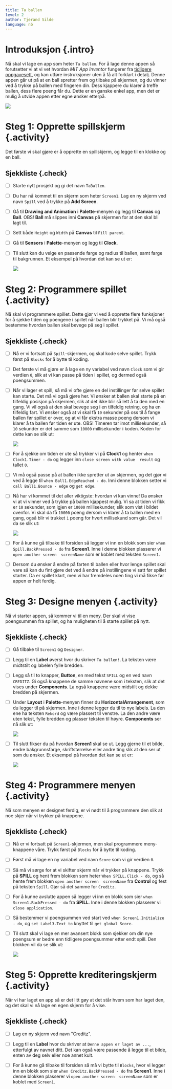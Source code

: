 ```yaml
---
title: Ta ballen
level: 2
author: Tjerand Silde
language: nb
---
```


# Introduksjon {.intro}
Nå skal vi lage en app som heter `Ta ballen`. For å lage denne appen så forutsetter vi at vi vet hvordan
*MIT App Inventor* fungerer fra
[tidligere oppgavesett](http://kodeklubben.github.io/appinventor/introduksjon/introduksjon.html), og kan
utføre instruksjoner uten å få alt forklart i detalj. Denne appen går ut på at en ball spretter frem
og tilbake på skjermen, og du vinner ved å trykke på ballen med fingeren din. Dess kjappere du klarer
å treffe ballen, dess flere poeng får du. Dette er en ganske enkel app, men det er mulig å utvide
appen etter egne ønsker etterpå.

  ![](introduksjon.png)

# Steg 1: Opprette spillskjerm {.activity}

Det første vi skal gjøre er å opprette en spillskjerm, og legge til en klokke og en ball.

## Sjekkliste {.check}

- [ ] Starte nytt prosjekt og gi det navn `TaBallen`.

- [ ] Du har nå kommet til en skjerm som heter `Screen1`. Lag en ny skjerm ved navn `Spill` ved å
  trykke på **Add Screen**.

- [ ] Gå til **Drawing and Animation** i **Palette**-menyen og legg til **Canvas** og **Ball**.
  OBS! **Ball** må slippes inni **Canvas** på skjermen for at den skal bli lagt til.

- [ ] Sett både `Height` og `Width` på **Canvas** til `Fill parent`.

- [ ] Gå til **Sensors** i **Palette**-menyen og legg til **Clock**.

- [ ] Til slutt kan du velge en passende farge og radius til ballen, samt farge til bakgrunnen.
  Et eksempel på hvordan det kan se ut er:

  ![](spill.png)

# Steg 2: Programmere spillet {.activity}

Nå skal vi programmere spillet. Dette gjør vi ved å opprette flere funksjoner for å sjekke tiden
og poengene i spillet når ballen blir trykket på. Vi må også bestemme hvordan ballen skal bevege
på seg i spillet.

## Sjekkliste {.check}

- [ ] Nå er vi fortsatt på `Spill`-skjermen, og skal kode selve spillet. Trykk først på `Blocks` for å bytte
  til koding.

- [ ] Det første vi må gjøre er å lage en ny variabel ved navn `Clock` som vi gir verdien `0`,
  slik at vi kan passe på tiden i spillet, og dermed også poengsummen.

- [ ] Når vi lager et spill, så må vi ofte gjøre en del instillinger før selve spillet kan starte. Det må vi
  også gjøre her. Vi ønsker at ballen skal starte på en tilfeldig posisjon på skjermen, slik at det ikke
  blir så lett å ta den med en gang. Vi vil også at den skal bevege seg i en tilfeldig retning, og ha
  en tilfeldig fart. Vi ønsker også at vi skal få `10` sekunder på oss til å fange ballen før spillet er over,
  og at vi får ekstra masse poeng dersom vi klarer å ta ballen før tiden er ute. OBS! Timeren tar imot
  millisekunder, så `10` sekunder er det samme som `10000` millisekunder i koden. Koden for dette kan se slik ut:

  ![](init.png)

- [ ] For å sjekke om tiden er ute så trykker vi på **Clock1** og henter `when Clock1.Timer - do` og legger inn
  `close screen with value  result` og tallet `0`.

- [ ] Vi må også passe på at ballen ikke spretter ut av skjermen, og det gjør vi ved å legge til
  `when Ball1.EdgeReached - do`. Inni denne blokken setter vi `call Ball1.Bounce - edge` og `get edge`.

- [ ] Nå har vi kommet til det aller viktigste: hvordan vi kan vinne! Da ønsker vi at vi vinner ved å trykke på
  ballen kjappest mulig. Vi sa at tiden vi fikk er `10` sekunder, som igjen er `10000` millisekunder, slik som
  vist i bildet ovenfor. Vi skal da få `10000` poeng dersom vi klarer å ta ballen med en gang, også blir vi
  trukket `1` poeng for hvert millisekund som går. Det vil da se slik ut:

  ![](victory.png)

- [ ] For å kunne gå tilbake til forsiden så legger vi inn en blokk som sier `when Spill.BackPressed - do`
  fra **Screen1**. Inne i denne blokken plasserer vi `open another screen  screenName` som er koblet
  med teksten `Screen1`.

- [ ] Dersom du ønsker å endre på farten til ballen eller hvor lenge spillet skal vare så kan du fint
  gjøre det ved å endre på instillingene vi satt før spillet starter. Da er spillet klart, men vi
  har fremdeles noen ting vi må fikse før appen er helt ferdig.

# Steg 3: Designe menyen {.activity}

Nå vi starter appen, så kommer vi til en meny. Der skal vi vise poengsummen fra spillet,
og ha muligheten til å starte spillet på nytt.

## Sjekkliste {.check}

- [ ] Gå tilbake til `Screen1` og `Designer`.

- [ ] Legg til en **Label** øverst hvor du skriver `Ta ballen!`. La teksten være midtstilt og labelen fylle bredden.

- [ ] Legg så til to knapper, **Button**, en med tekst `SPILL` og en ved navn `CREDITZ`. Gi også knappene de samme
  navnene som i teksten, slik at det vises under **Components**. La også knappene være midstilt og dekke
  bredden på skjermen.

- [ ] Under **Layout** i **Palette**-menyen finner du **HorizontalArrangement**, som du legger til på skjermen.
  Inne i denne legger du til to nye labels. La den ene ha teksten `Rekord` og være plassert til venstre.
  La den andre være uten tekst, fylle bredden og plasser teksten til høyre. **Components** ser nå slik ut:

  ![](components.png)

- [ ] Til slutt fikser du på hvordan **Screen1** skal se ut. Legg gjerne til et bilde, endre bakgrunnsfarge,
  skriftstørrelse eller andre ting slik at den ser ut som du ønsker. Et eksempel på hvordan det kan se ut er:

  ![](screen.png)

# Steg 4: Programmere menyen {.activity}

Nå som menyen er designet ferdig, er vi nødt til å programmere den slik at noe skjer når vi trykker på knappene.

## Sjekkliste {.check}

- [ ] Nå er vi fortsatt på `Screen1`-skjermen, men skal programmere meny-knappene våre. Trykk først på `Blocks`
  for å bytte til koding.

- [ ] Først må vi lage en ny variabel ved navn `Score` som vi gir verdien `0`.

- [ ] Så må vi sørge for at vi skifter skjerm når vi trykker på knappene. Trykk på **SPILL** og hent frem blokken som
  heter `When SPILL.Click - do`, og så hente frem blokken `open another screen  screenName` fra **Control** og
  fest på teksten `Spill`. Gjør så det samme for `Creditz`.

- [ ] For å kunne avslutte appen så legger vi inn en blokk som sier `when Screen1.BackPressed - do` fra **SPILL**.
  Inne i denne blokken plasserer vi `close application`.

- [ ] Så bestemmer vi poengsummen ved start ved `when Screen1.Initialize - do`, og `set Label3.Text to` knyttet
  til `get global Score`.

- [ ] Til slutt skal vi lage en mer avansert blokk som sjekker om din nye poengsum er bedre enn tidligere poengsummer
  etter endt spill. Den blokken vil da se slik ut:

  ![](result.png)

# Steg 5: Opprette krediteringskjerm {.activity}

Når vi har laget en app så er det litt gøy at det står hvem som har laget den,
og det skal vi nå lage en egen skjerm for å vise.

## Sjekkliste {.check}

- [ ] Lag en ny skjerm ved navn "Creditz".

- [ ] Legg til en **Label** hvor du skriver at `Denne appen er laget av ...`, etterfulgt av navnet ditt.
  Det kan også være passende å legge til et bilde, enten av deg selv eller noe annet kult.

- [ ] For å kunne gå tilbake til forsiden så må vi bytte til `Blocks`, hvor vi legger inn en blokk som sier
`when Creditz.BackPressed - do` fra **Screen1**. Inne i denne blokken plasserer vi
`open another screen  screenName` som er koblet med `Screen1`.
